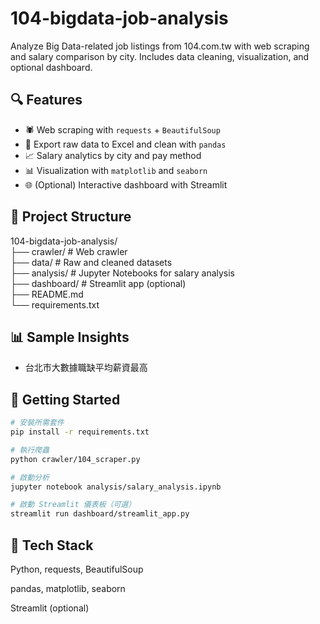 # 104-bigdata-job-analysis
Analyze Big Data-related job listings from 104.com.tw with web scraping and salary comparison by city. Includes data cleaning, visualization, and optional dashboard.

## 🔍 Features
- 🕷 Web scraping with `requests` + `BeautifulSoup`
- 📄 Export raw data to Excel and clean with `pandas`
- 📈 Salary analytics by city and pay method
- 📊 Visualization with `matplotlib` and `seaborn`
- 🌐 (Optional) Interactive dashboard with Streamlit

## 📁 Project Structure
104-bigdata-job-analysis/  
├── crawler/ # Web crawler  
├── data/ # Raw and cleaned datasets  
├── analysis/ # Jupyter Notebooks for salary analysis  
├── dashboard/ # Streamlit app (optional)  
├── README.md  
└── requirements.txt  

## 📊 Sample Insights
- 台北市大數據職缺平均薪資最高

## 🚀 Getting Started
```bash
# 安裝所需套件
pip install -r requirements.txt

# 執行爬蟲
python crawler/104_scraper.py

# 啟動分析
jupyter notebook analysis/salary_analysis.ipynb

# 啟動 Streamlit 儀表板（可選）
streamlit run dashboard/streamlit_app.py
```
## 📌 Tech Stack
Python, requests, BeautifulSoup

pandas, matplotlib, seaborn

Streamlit (optional)
